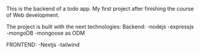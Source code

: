 This is the backend of a todo app. My first project after finishing the course of Web development.

The project is built with the next technologies:
Backend:
-nodejs
-expressjs
-mongoDB
-mongoose as ODM

FRONTEND:
-Nextjs
-tailwind
